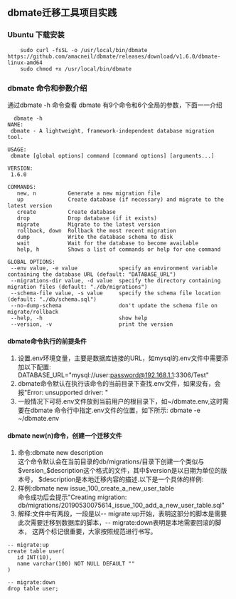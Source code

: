 
## dbmate迁移工具项目实践

### Ubuntu 下载安装
```
    sudo curl -fsSL -o /usr/local/bin/dbmate https://github.com/amacneil/dbmate/releases/download/v1.6.0/dbmate-linux-amd64
    sudo chmod +x /usr/local/bin/dbmate
```

### dbmate 命令和参数介绍
  通过dbmate -h 命令查看 dbmate 有9个命令和6个全局的参数，下面一一介绍
  ```
    dbmate -h
NAME:
   dbmate - A lightweight, framework-independent database migration tool.

USAGE:
   dbmate [global options] command [command options] [arguments...]

VERSION:
   1.6.0

COMMANDS:
     new, n          Generate a new migration file
     up              Create database (if necessary) and migrate to the latest version
     create          Create database
     drop            Drop database (if it exists)
     migrate         Migrate to the latest version
     rollback, down  Rollback the most recent migration
     dump            Write the database schema to disk
     wait            Wait for the database to become available
     help, h         Shows a list of commands or help for one command

GLOBAL OPTIONS:
   --env value, -e value             specify an environment variable containing the database URL (default: "DATABASE_URL")
   --migrations-dir value, -d value  specify the directory containing migration files (default: "./db/migrations")
   --schema-file value, -s value     specify the schema file location (default: "./db/schema.sql")
   --no-dump-schema                  don't update the schema file on migrate/rollback
   --help, -h                        show help
   --version, -v                     print the version

  ```
  
#### dbmate命令执行的前提条件
  1. 设置.env环境变量，主要是数据库链接的URL，如mysql的.env文件中需要添加以下配置:  
     DATABASE_URL="mysql://user:password@192.168.1.1:3306/Test"    
  2. dbmate命令默认在执行该命令的当前目录下查找.env文件，如果没有，会报"Error: unsupported driver: "
  3. 一般情况下可将.env文件放到当前用户的根目录下，如~/dbmate.env,这时需要在dbmate 命令行中指定.env文件的位置，如下所示:
     dbmate -e ~/dbmate.env

#### dbmate new(n)命令，创建一个迁移文件  
   1. 命令:dbmate new description   
   这个命令默认会在当前目录的db/migrations/目录下创建一个类似与$version_$description这个格式的文件，其中$version是以日期为单位的版本号，
   $description是本地迁移内容的描述.以下是一个具体的样例:  
   2. 样例:dbmate new issue_100_create_a_new_user_table  
   命令成功后会提示"Creating migration: db/migrations/20190530075614_issue_100_add_a_new_user_table.sql"
   3. 解释:文件中有两段，一段是以-- migrate:up开始，表明这部分的脚本是需要此次需要迁移到数据库的脚本，-- migrate:down表明是本地需要回滚的脚本，
   这两个标记很重要，大家按照规范进行书写。  
   ```
   -- migrate:up
   create table user(
      id INT(10),
      name varchar(100) NOT NULL DEFAULT ""
   )

   -- migrate:down
   drop table user;
   ```
   
   
